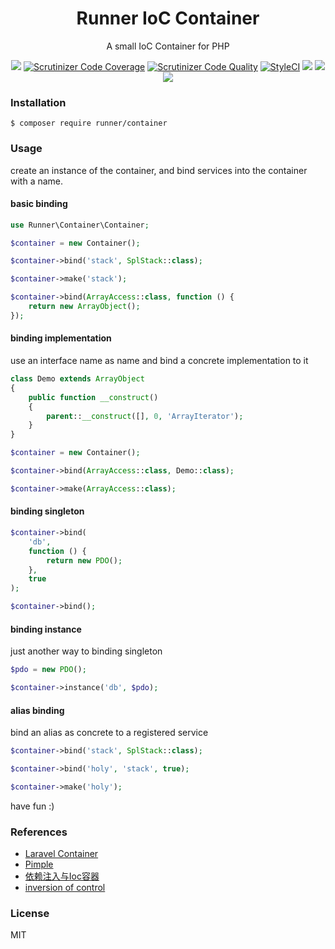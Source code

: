 <h1 align="center">Runner IoC Container</h1>

<p align="center">A small IoC Container for PHP</p>

<p align="center">
<a href="https://travis-ci.org/RunnerLee/container"><img src="https://travis-ci.org/RunnerLee/container.svg?branch=master" /></a>
<a href="https://scrutinizer-ci.com/g/RunnerLee/container/?branch=master"><img src="https://scrutinizer-ci.com/g/RunnerLee/container/badges/coverage.png?b=master" title="Scrutinizer Code Coverage"></a>
<a href="https://scrutinizer-ci.com/g/RunnerLee/container/?branch=master"><img src="https://scrutinizer-ci.com/g/RunnerLee/container/badges/quality-score.png?b=master" title="Scrutinizer Code Quality"></a>
<a href="https://styleci.io/repos/176199761"><img src="https://styleci.io/repos/176199761/shield?branch=master" alt="StyleCI"></a>
<a href="https://github.com/RunnerLee/container"><img src="https://poser.pugx.org/runner/container/v/stable" /></a>
<a href="http://www.php.net/"><img src="https://img.shields.io/badge/php-%3E%3D5.6-8892BF.svg" /></a>
<a href="https://github.com/RunnerLee/container"><img src="https://poser.pugx.org/runner/container/license" /></a>
</p>

### Installation
```
$ composer require runner/container
```

### Usage

create an instance of the container, and bind services into the container with a name.

#### basic binding

```php
use Runner\Container\Container;

$container = new Container();

$container->bind('stack', SplStack::class);

$container->make('stack');

$container->bind(ArrayAccess::class, function () {
    return new ArrayObject();
});
```

#### binding implementation

use an interface name as name and bind a concrete implementation to it

```php
class Demo extends ArrayObject
{
    public function __construct()
    {
        parent::__construct([], 0, 'ArrayIterator');
    }
}

$container = new Container();

$container->bind(ArrayAccess::class, Demo::class);

$container->make(ArrayAccess::class);

```

#### binding singleton

```php
$container->bind(
    'db', 
    function () {
        return new PDO();
    }, 
    true
);

$container->bind();
```

#### binding instance

just another way to binding singleton

```php
$pdo = new PDO();

$container->instance('db', $pdo);
```

#### alias binding
bind an alias as concrete to a registered service

```php
$container->bind('stack', SplStack::class);

$container->bind('holy', 'stack', true);

$container->make('holy');
```

have fun :)

### References

- [Laravel Container](https://laravel.com/docs/5.8/container)
- [Pimple](https://pimple.symfony.com/)
- [依赖注入与Ioc容器](https://blog.csdn.net/dream_successor/article/details/79078905)
- [inversion of control](https://en.wikipedia.org/wiki/Inversion_of_control)

### License

MIT
